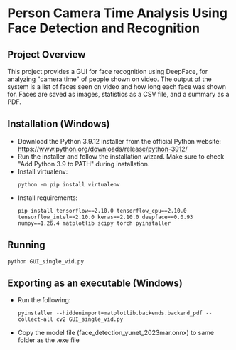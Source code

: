 # Person Camera Time Analysis Using Face Detection and Recognition

## Project Overview
This project provides a GUI for face recognition using DeepFace, for analyzing "camera time" of people shown on video.
The output of the system is a list of faces seen on video and how long each face was shown for.
Faces are saved as images, statistics as a CSV file, and a summary as a PDF.

## Installation (Windows)

- Download the Python 3.9.12 installer from the official Python website: https://www.python.org/downloads/release/python-3912/
- Run the installer and follow the installation wizard. Make sure to check "Add Python 3.9 to PATH" during installation.
- Install virtualenv:
  ```
  python -m pip install virtualenv
  ```
- Install requirements:
  ```
  pip install tensorflow==2.10.0 tensorflow_cpu==2.10.0 tensorflow_intel==2.10.0 keras==2.10.0 deepface==0.0.93 numpy==1.26.4 matplotlib scipy torch pyinstaller
  ```

## Running

```
python GUI_single_vid.py
```

## Exporting as an executable (Windows)

- Run the following:
  ```
  pyinstaller --hiddenimport=matplotlib.backends.backend_pdf --collect-all cv2 GUI_single_vid.py
  ```
- Copy the model file (face_detection_yunet_2023mar.onnx) to same folder as the .exe file

